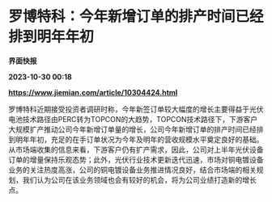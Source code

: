# 罗博特科：今年新增订单的排产时间已经排到明年年初
**界面快报**

**2023-10-30 00:18**

**https://www.jiemian.com/article/10304424.html**

罗博特科近期接受投资者调研时称，今年新签订单较大幅度的增长主要得益于光伏电池技术路径由PERC转为TOPCON的大趋势，TOPCON技术路径下，下游客户大规模扩产推动公司今年新增订单量的增长，公司今年新增订单的排产时间已经排到明年年初，充足的在手订单状况为今年及明年的营收规模水平奠定良好的基础。从市场端收集的信息来看，下游客户仍有扩产需求，因此，公司对上半年光伏设备订单的增量保持乐观态势；此外，光伏行业技术更新迭代迅速，市场对铜电镀设备业务的关注热度高涨，公司的铜电镀设备业务推进情况良好，结合市场端的相关规划，我们认为公司在该业务领域也会有较好的机会，将为公司业绩打造新的增长点。